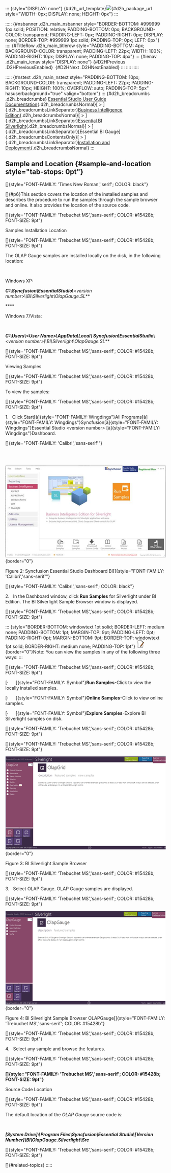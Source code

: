 ::: {style="DISPLAY: none"}
[](ms-xhelp:///?Id=d2h_url_template){#d2h_url_template}![](!package_url!){#d2h_package_url style="WIDTH: 0px; DISPLAY: none; HEIGHT: 0px"}
:::

::::: {#nsbanner .d2h_main_nsbanner style="BORDER-BOTTOM: #999999 1px solid; POSITION: relative; PADDING-BOTTOM: 0px; BACKGROUND-COLOR: transparent; PADDING-LEFT: 0px; PADDING-RIGHT: 0px; DISPLAY: none; BORDER-TOP: #999999 1px solid; PADDING-TOP: 0px; LEFT: 0px"}
:::: {#TitleRow .d2h_main_titlerow style="PADDING-BOTTOM: 4px; BACKGROUND-COLOR: transparent; PADDING-LEFT: 22px; WIDTH: 100%; PADDING-RIGHT: 10px; DISPLAY: none; PADDING-TOP: 4px"}
::: {#ienav .d2h_main_ienav style="DISPLAY: none"}
[](ms-xhelp:///?Id=203e62a4-fe22-46f9-aaa3-001ead446562){#D2HPrevious .D2HPreviousEnabled}  [](ms-xhelp:///?Id=9af57487-098b-4fbd-8233-f09fe38d724a){#D2HNext .D2HNextEnabled}
:::
::::
:::::

::::: {#nstext .d2h_main_nstext style="PADDING-BOTTOM: 10px; BACKGROUND-COLOR: transparent; PADDING-LEFT: 22px; PADDING-RIGHT: 10px; HEIGHT: 100%; OVERFLOW: auto; PADDING-TOP: 5px" hasuserbackground="true" valign="bottom"}
::: {#d2h_breadcrumbs .d2h_breadcrumbs}
[Essential Studio User Guide Documentation](ms-xhelp:///?Id=12457748-09e3-4d74-a240-8e049cedf030){.d2h_breadcrumbsNormal}[ \> ]{.d2h_breadcrumbsLinkSeparator}[Business Intelligence Edition](ms-xhelp:///?Id=fdf33dd8-62b2-47b9-ad7b-fc50e590bca5){.d2h_breadcrumbsNormal}[ \> ]{.d2h_breadcrumbsLinkSeparator}[Essential BI Silverlight](ms-xhelp:///?Id=c006b39c-6aa2-4637-b7de-3e7b6cb3f9f9){.d2h_breadcrumbsNormal}[ \> ]{.d2h_breadcrumbsLinkSeparator}[Essential BI Gauge]{.d2h_breadcrumbsContentsOnly}[ \> ]{.d2h_breadcrumbsLinkSeparator}[Installation and Deployment](ms-xhelp:///?Id=4cfdccec-e8d7-40cc-a0c7-038d23dfc4bf){.d2h_breadcrumbsNormal}
:::

## Sample and Location {#sample-and-location style="tab-stops: 0pt"}

[]{style="FONT-FAMILY: 'Times New Roman','serif'; COLOR: black"} 

[]{#p6}This section covers the location of the installed samples and describes the procedure to run the samples through the sample browser and online. It also provides the location of the source code.

[]{style="FONT-FAMILY: 'Trebuchet MS','sans-serif'; COLOR: #15428b; FONT-SIZE: 9pt"} 

Samples Installation Location

[]{style="FONT-FAMILY: 'Trebuchet MS','sans-serif'; COLOR: #15428b; FONT-SIZE: 9pt"} 

The OLAP Gauge samples are installed locally on the disk, in the following location:

 

Windows XP:

***C:\\Syncfusion\\EssentialStudio\\**\<version number\>\\\\BI\\Silverlight\\OlapGauge.SL***

**** 

Windows 7/Vista:

 

***C:\\Users\\\<User Name\>\\AppData\\Local\\ Syncfusion\\EssentialStudio\\**\<version number\>\\\\BI\\Silverlight\\OlapGauge.SL***

[]{style="FONT-FAMILY: 'Trebuchet MS','sans-serif'; COLOR: #15428b; FONT-SIZE: 9pt"} 

Viewing Samples

[]{style="FONT-FAMILY: 'Trebuchet MS','sans-serif'; COLOR: #15428b; FONT-SIZE: 9pt"} 

To view the samples:

[]{style="FONT-FAMILY: 'Trebuchet MS','sans-serif'; COLOR: #15428b; FONT-SIZE: 9pt"} 

1.   Click Start[à]{style="FONT-FAMILY: Wingdings"}All Programs[à]{style="FONT-FAMILY: Wingdings"}Syncfusion[à]{style="FONT-FAMILY: Wingdings"}Essential Studio \<version number\> [à]{style="FONT-FAMILY: Wingdings"}Dashboard. 

[]{style="FONT-FAMILY: 'Calibri','sans-serif'"} 

 

       ![Description: D:\\BI_SL.png](ImagesExt/image51_4.jpg){border="0"}

Figure 2: Syncfusion Essential Studio Dashboard BI[]{style="FONT-FAMILY: 'Calibri','sans-serif'"}

[]{style="FONT-FAMILY: 'Calibri','sans-serif'; COLOR: black"} 

2.   In the Dashboard window, click **Run Samples** for Silverlight under BI Edition. The BI Silverlight Sample Browser window is displayed.

[]{style="FONT-FAMILY: 'Trebuchet MS','sans-serif'; COLOR: #15428b; FONT-SIZE: 9pt"} 

::: {style="BORDER-BOTTOM: windowtext 1pt solid; BORDER-LEFT: medium none; PADDING-BOTTOM: 1pt; MARGIN-TOP: 9pt; PADDING-LEFT: 0pt; PADDING-RIGHT: 0pt; MARGIN-BOTTOM: 9pt; BORDER-TOP: windowtext 1pt solid; BORDER-RIGHT: medium none; PADDING-TOP: 1pt"}
![](ImagesExt/image51_1.jpg){border="0"}Note: You can view the samples in any of the following three ways:
:::

[]{style="FONT-FAMILY: 'Trebuchet MS','sans-serif'; COLOR: #15428b; FONT-SIZE: 9pt"} 

[·      ]{style="FONT-FAMILY: Symbol"}**Run Samples**-Click to view the locally installed samples.

[·      ]{style="FONT-FAMILY: Symbol"}**Online Samples**-Click to view online samples.

[·      ]{style="FONT-FAMILY: Symbol"}**Explore Samples**-Explore BI Silverlight samples on disk.

[]{style="FONT-FAMILY: 'Trebuchet MS','sans-serif'; COLOR: #15428b; FONT-SIZE: 9pt"} 

[]{style="FONT-FAMILY: 'Trebuchet MS','sans-serif'; COLOR: #15428b; FONT-SIZE: 9pt"} 

![Description: D:\\Grid_SL.png](ImagesExt/image51_5.png){border="0"}

Figure 3: BI Silverlight Sample Browser

[]{style="FONT-FAMILY: 'Trebuchet MS','sans-serif'; COLOR: #15428b; FONT-SIZE: 9pt"} 

3.   Select OLAP Gauge. OLAP Gauge samples are displayed.

[]{style="FONT-FAMILY: 'Trebuchet MS','sans-serif'; COLOR: #15428b; FONT-SIZE: 9pt"} 

![Description: D:\\Gauge_SL.png](ImagesExt/image51_6.png){border="0"}

Figure 4: BI Silverlight Sample Browser OLAPGauge[]{style="FONT-FAMILY: 'Trebuchet MS','sans-serif'; COLOR: #15428b"}

[]{style="FONT-FAMILY: 'Trebuchet MS','sans-serif'; COLOR: #15428b; FONT-SIZE: 9pt"} 

4.   Select any sample and browse the features.

[]{style="FONT-FAMILY: 'Trebuchet MS','sans-serif'; COLOR: #15428b; FONT-SIZE: 9pt"} 

**[]{style="FONT-FAMILY: 'Trebuchet MS','sans-serif'; COLOR: #15428b; FONT-SIZE: 9pt"}** 

Source Code Location

[]{style="FONT-FAMILY: 'Trebuchet MS','sans-serif'; COLOR: #15428b; FONT-SIZE: 9pt"} 

The default location of the *OLAP Gauge* source code is:

 

***\[System Drive\]:\\Program Files\\Syncfusion\\Essential Studio\\\[Version Number\]\\BI\\OlapGauge.Silverlight\\Src***

[]{style="FONT-FAMILY: 'Trebuchet MS','sans-serif'; COLOR: #15428b; FONT-SIZE: 9pt"} 

[]{#related-topics}
:::::
